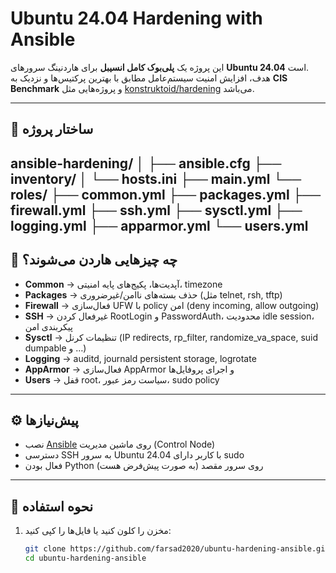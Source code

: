 # Ubuntu 24.04 Hardening with Ansible

این پروژه یک **پلی‌بوک کامل انسیبل** برای هاردنینگ سرورهای **Ubuntu 24.04** است.  
هدف، افزایش امنیت سیستم‌عامل مطابق با بهترین پرکتیس‌ها و نزدیک به **CIS Benchmark** و پروژه‌هایی مثل [konstruktoid/hardening](https://github.com/konstruktoid/hardening) می‌باشد.  

---
## 📂 ساختار پروژه







ansible-hardening/
│
├── ansible.cfg
├── inventory/
│ └── hosts.ini
├── main.yml
└── roles/
├── common.yml
├── packages.yml
├── firewall.yml
├── ssh.yml
├── sysctl.yml
├── logging.yml
├── apparmor.yml
└── users.yml
---

## 🔐 چه چیزهایی هاردن می‌شوند؟

- **Common** → آپدیت‌ها، پکیج‌های پایه امنیتی، timezone  
- **Packages** → حذف بسته‌های ناامن/غیرضروری (مثل telnet, rsh, tftp)  
- **Firewall** → فعال‌سازی UFW با policy امن (deny incoming, allow outgoing)  
- **SSH** → غیرفعال کردن RootLogin و PasswordAuth، محدودیت idle session، پیکربندی امن  
- **Sysctl** → تنظیمات کرنل (IP redirects, rp_filter, randomize_va_space, suid dumpable و …)  
- **Logging** → auditd, journald persistent storage, logrotate  
- **AppArmor** → فعال‌سازی AppArmor و اجرای پروفایل‌ها  
- **Users** → قفل root، سیاست رمز عبور، sudo policy  

---

## ⚙️ پیش‌نیازها

- نصب [Ansible](https://docs.ansible.com/) روی ماشین مدیریت (Control Node)  
- دسترسی SSH به سرور Ubuntu 24.04 با کاربر دارای sudo  
- فعال بودن Python روی سرور مقصد (به صورت پیش‌فرض هست)  

---

## 🚀 نحوه استفاده

1. مخزن را کلون کنید یا فایل‌ها را کپی کنید:

   ```bash
   git clone https://github.com/farsad2020/ubuntu-hardening-ansible.git
   cd ubuntu-hardening-ansible

